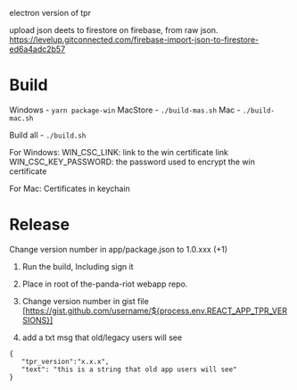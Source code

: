 electron version of tpr


upload json deets to firestore on firebase, from raw json.
https://levelup.gitconnected.com/firebase-import-json-to-firestore-ed6a4adc2b57

# Build

Windows - `yarn package-win`
MacStore - `./build-mas.sh`
Mac - `./build-mac.sh`

Build all - `./build.sh`


For Windows:
WIN_CSC_LINK: link to the win certificate link
WIN_CSC_KEY_PASSWORD: the password used to encrypt the win certificate

For Mac:
Certificates in keychain

# Release

Change version number in app/package.json to 1.0.xxx (+1)

1. Run the build, Including sign it

2. Place in root of the-panda-riot webapp repo.

3. Change version number in gist file [https://gist.github.com/username/${process.env.REACT_APP_TPR_VERSIONS}]

4. add a txt msg that old/legacy users will see

```
{
   "tpr_version":"x.x.x",
   "text": "this is a string that old app users will see"
}
```



